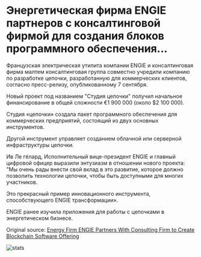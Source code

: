 # Энергетическая фирма ENGIE партнеров с консалтинговой фирмой для создания блоков программного обеспечения...

Французская электрическая утилита компании ENGIE и консалтинговая фирма малтем консалтинговая группа совместно учредили компанию по разработке цепочки, разработанную для коммерческих клиентов, согласно пресс-релизу, опубликованному 7 сентября.

Новый проект под названием "Студия цепочки" получил начальное финансирование в общей сложности €1 900 000 (около $2 100 000).

Студия «цепочки» создала пакет программного обеспечения для коммерческих предприятий, состоящий из двух основных инструментов.

Другой инструмент управляет созданием облачной или серверной инфраструктуры цепочки.

Ив Ле гéлард, Исполнительный вице-президент ENGIE и главный цифровой офицер выразили энтузиазм в отношении нового проекта: "Мы очень рады внести свой вклад в это развитие, которое должно позволить технологии цепочки, чтобы быть доступными для многих участников.

Это прекрасный пример инновационного инструмента, способствующего ENGIE трансформации».

ENGIE ранее изучила приложения для работы с цепочками в энергетическом бизнесе.

Original source: [Energy Firm ENGIE Partners With Consulting Firm to Create Blockchain Software Offering](https://cointelegraph.com/news/energy-firm-engie-partners-with-consulting-firm-to-create-blockchain-software-offering)

![stats](https://c.statcounter.com/11760860/0/a89fa40b/1/ "stats")